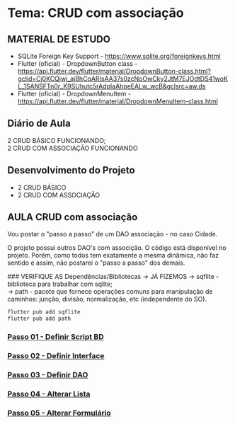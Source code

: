 # Tema: CRUD com associação
## MATERIAL DE ESTUDO
- SQLite Foreign Key Support - https://www.sqlite.org/foreignkeys.html
- Flutter (oficial) - DropdownButton<T> class - https://api.flutter.dev/flutter/material/DropdownButton-class.html?gclid=Cj0KCQjwj_ajBhCqARIsAA37s0zcNoOwCky2JtM7EJOdtDS41woKL_1SANSFTn0r_K9SUhutc5rAdpIaAhpeEALw_wcB&gclsrc=aw.ds
- Flutter (oficial) - DropdownMenuItem - https://api.flutter.dev/flutter/material/DropdownMenuItem-class.html
  
## Diário de Aula
2 CRUD BÁSICO FUNCIONANDO; <br>
2 CRUD COM ASSOCIAÇÃO FUNCIONANDO<br>

## Desenvolvimento do Projeto
- 2 CRUD BÁSICO
- 2 CRUD COM ASSOCIAÇÃO 
  
## AULA CRUD com associação
<p>Vou postar o "passo a passo" de um DAO associação - no caso Cidade.</p>
<p>O projeto possui outros DAO's com associção. O código está disponível no projeto. Porém, como todos tem exatamente a mesma dinâmica, não faz sentido e assim, não postarei o "passo a passo" dos demais.</p>
### VERIFIQUE AS Dependências/Bibliotecas → JÁ FIZEMOS 
→ sqflite - biblioteca para trabalhar com sqlite;<br>
→ path - pacote que fornece operações comuns para manipulação de caminhos: junção, divisão, normalização, etc (independente do SO).<br>

 ```cmd
flutter pub add sqflite
flutter pub add path  
```
### [Passo 01 - Definir Script BD](projeto/final/lib/database/sqlite/readme.md)
### [Passo 02 - Definir Interface](projeto/final/lib/view/interface/readme_interface_cidade_dao.md)
### [Passo 03 - Definir DAO](projeto/final/lib/database/sqlite/dao/readme.md)
### [Passo 04 - Alterar Lista](projeto/final/lib/view/cidade_lista.dart)
### [Passo 05 - Alterar Formulário](projeto/final/lib/view/readme.md)

